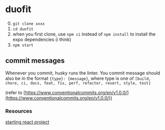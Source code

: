 # duofit

0. `git clone xxxx`
1. `cd duofit`
2. when you first clone, use `npm ci` instead of `npm install` to install the expo dependencies (i think)
3. `npm start`

## commit messages

Whenever you commit, husky runs the linter. You commit message should also be in the format `{type}: {message}`, where type is one of `[build, chore, ci, docs, feat, fix, perf, refactor, revert, style, test]`

(refer to [https://www.conventionalcommits.org/en/v1.0.0/](https://www.conventionalcommits.org/en/v1.0.0/))

### Resources

[starting react project](https://dev.to/vladimirvovk/starting-react-native-project-in-2023-2le)
